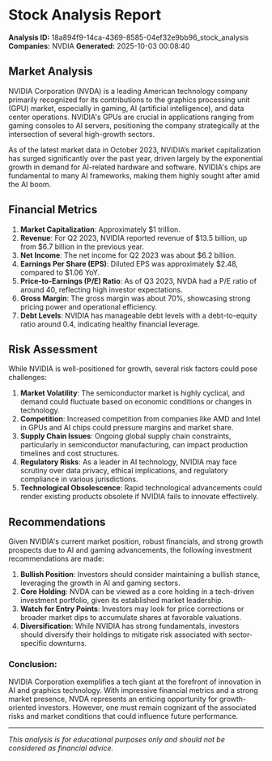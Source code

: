 # Stock Analysis Report

**Analysis ID:** 18a894f9-14ca-4369-8585-04ef32e9bb96_stock_analysis
**Companies:** NVDIA
**Generated:** 2025-10-03 00:08:40

## Market Analysis
NVIDIA Corporation (NVDA) is a leading American technology company primarily recognized for its contributions to the graphics processing unit (GPU) market, especially in gaming, AI (artificial intelligence), and data center operations. NVIDIA's GPUs are crucial in applications ranging from gaming consoles to AI servers, positioning the company strategically at the intersection of several high-growth sectors. 

As of the latest market data in October 2023, NVIDIA’s market capitalization has surged significantly over the past year, driven largely by the exponential growth in demand for AI-related hardware and software. NVIDIA's chips are fundamental to many AI frameworks, making them highly sought after amid the AI boom.

###

## Financial Metrics
1. **Market Capitalization**: Approximately $1 trillion.
2. **Revenue**: For Q2 2023, NVIDIA reported revenue of $13.5 billion, up from $6.7 billion in the previous year.
3. **Net Income**: The net income for Q2 2023 was about $6.2 billion.
4. **Earnings Per Share (EPS)**: Diluted EPS was approximately $2.48, compared to $1.06 YoY.
5. **Price-to-Earnings (P/E) Ratio**: As of Q3 2023, NVDA had a P/E ratio of around 40, reflecting high investor expectations.
6. **Gross Margin**: The gross margin was about 70%, showcasing strong pricing power and operational efficiency.
7. **Debt Levels**: NVIDIA has manageable debt levels with a debt-to-equity ratio around 0.4, indicating healthy financial leverage.

###

## Risk Assessment
While NVIDIA is well-positioned for growth, several risk factors could pose challenges:
1. **Market Volatility**: The semiconductor market is highly cyclical, and demand could fluctuate based on economic conditions or changes in technology.
2. **Competition**: Increased competition from companies like AMD and Intel in GPUs and AI chips could pressure margins and market share.
3. **Supply Chain Issues**: Ongoing global supply chain constraints, particularly in semiconductor manufacturing, can impact production timelines and cost structures.
4. **Regulatory Risks**: As a leader in AI technology, NVIDIA may face scrutiny over data privacy, ethical implications, and regulatory compliance in various jurisdictions.
5. **Technological Obsolescence**: Rapid technological advancements could render existing products obsolete if NVIDIA fails to innovate effectively.

###

## Recommendations
Given NVIDIA's current market position, robust financials, and strong growth prospects due to AI and gaming advancements, the following investment recommendations are made:
1. **Bullish Position**: Investors should consider maintaining a bullish stance, leveraging the growth in AI and gaming sectors.
2. **Core Holding**: NVDA can be viewed as a core holding in a tech-driven investment portfolio, given its established market leadership.
3. **Watch for Entry Points**: Investors may look for price corrections or broader market dips to accumulate shares at favorable valuations.
4. **Diversification**: While NVIDIA has strong fundamentals, investors should diversify their holdings to mitigate risk associated with sector-specific downturns.

### Conclusion:
NVIDIA Corporation exemplifies a tech giant at the forefront of innovation in AI and graphics technology. With impressive financial metrics and a strong market presence, NVDA represents an enticing opportunity for growth-oriented investors. However, one must remain cognizant of the associated risks and market conditions that could influence future performance.

---
*This analysis is for educational purposes only and should not be considered as financial advice.*
